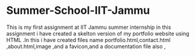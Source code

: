 # Summer-School-IIT-Jammu
This is my first assignment at IIT Jammu summer internship in this assignment i have created a skelton version of my portfolio website using HTML .In this i have created files name portfolio.html,contact.html ,about.html,image ,and a favicon,and a documentation file also ,
